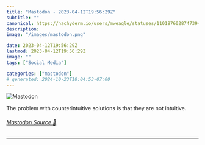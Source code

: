 ```yaml
---
title: "Mastodon - 2023-04-12T19:56:29Z"
subtitle: ""
canonical: https://hachyderm.io/users/mweagle/statuses/110187602874739433
description:
image: "/images/mastodon.png"

date: 2023-04-12T19:56:29Z
lastmod: 2023-04-12T19:56:29Z
image: ""
tags: ["Social Media"]

categories: ["mastodon"]
# generated: 2024-10-23T18:04:53-07:00
---
```

![Mastodon](/images/mastodon.png)

<p>The problem with counterintuitive solutions is that they are not intuitive.</p>


###### [Mastodon Source 🐘](https://hachyderm.io/@mweagle/110187602874739433)

___
